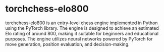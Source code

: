 # torchchess-elo800
torchchess-elo800 is an entry-level chess engine implemented in Python using the PyTorch library. The engine is designed to achieve an estimated Elo rating of around 800, making it suitable for beginners and educational purposes. The engine utilizes neural networks powered by PyTorch for move generation, position evaluation, and decision-making.

